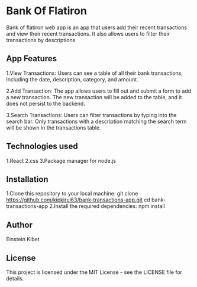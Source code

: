 # Bank Of Flatiron

Bank of flatiron web app is an app that users add their recent transactions and view their recent transactions. It also allows users to filter their transactions by descriptions
## App Features

1.View Transactions: Users can see a table of all their bank transactions, including the date, description, category, and amount.

2.Add Transaction: The app allows users to fill out and submit a form to add a new transaction. The new transaction will be added to the table, and it does not persist to the backend.

3.Search Transactions: Users can filter transactions by typing into the search bar. Only transactions with a description matching the search term will be shown in the transactions table.

## Technologies used

1.React
2.css
3.Package manager for node.js

## Installation

1.Clone this repository to your local machine:
git clone https://github.com/kipkirui63/bank-transactions-app.git
cd bank-transactions-app
2.Install the required dependencies:
npm install

## Author

Einstein Kibet

## License

This project is licensed under the MIT License - see the LICENSE file for details.
